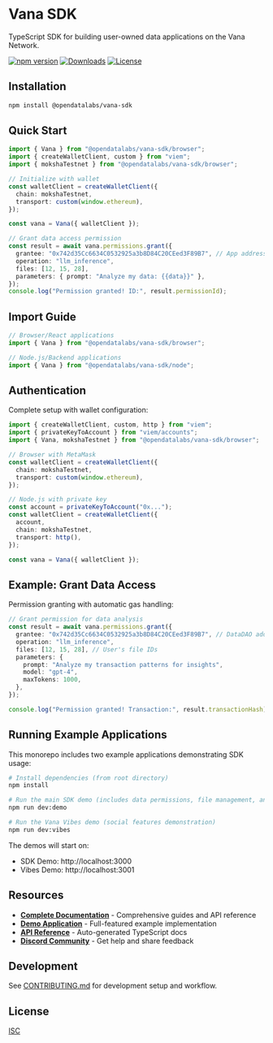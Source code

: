 # Vana SDK

TypeScript SDK for building user-owned data applications on the Vana Network.

[![npm version](https://img.shields.io/npm/v/@opendatalabs/vana-sdk)](https://www.npmjs.com/package/@opendatalabs/vana-sdk)
[![Downloads](https://img.shields.io/npm/dm/@opendatalabs/vana-sdk)](https://www.npmjs.com/package/@opendatalabs/vana-sdk)
[![License](https://img.shields.io/npm/l/@opendatalabs/vana-sdk)](./LICENSE)

## Installation

```bash
npm install @opendatalabs/vana-sdk
```

## Quick Start

```typescript
import { Vana } from "@opendatalabs/vana-sdk/browser";
import { createWalletClient, custom } from "viem";
import { mokshaTestnet } from "@opendatalabs/vana-sdk/browser";

// Initialize with wallet
const walletClient = createWalletClient({
  chain: mokshaTestnet,
  transport: custom(window.ethereum),
});

const vana = Vana({ walletClient });

// Grant data access permission
const result = await vana.permissions.grant({
  grantee: "0x742d35Cc6634C0532925a3b8D84C20CEed3F89B7", // App address
  operation: "llm_inference",
  files: [12, 15, 28],
  parameters: { prompt: "Analyze my data: {{data}}" },
});
console.log("Permission granted! ID:", result.permissionId);
```

## Import Guide

```typescript
// Browser/React applications
import { Vana } from "@opendatalabs/vana-sdk/browser";

// Node.js/Backend applications
import { Vana } from "@opendatalabs/vana-sdk/node";
```

## Authentication

Complete setup with wallet configuration:

```typescript
import { createWalletClient, custom, http } from "viem";
import { privateKeyToAccount } from "viem/accounts";
import { Vana, mokshaTestnet } from "@opendatalabs/vana-sdk/browser";

// Browser with MetaMask
const walletClient = createWalletClient({
  chain: mokshaTestnet,
  transport: custom(window.ethereum),
});

// Node.js with private key
const account = privateKeyToAccount("0x...");
const walletClient = createWalletClient({
  account,
  chain: mokshaTestnet,
  transport: http(),
});

const vana = Vana({ walletClient });
```

## Example: Grant Data Access

Permission granting with automatic gas handling:

```typescript
// Grant permission for data analysis
const result = await vana.permissions.grant({
  grantee: "0x742d35Cc6634C0532925a3b8D84C20CEed3F89B7", // DataDAO address
  operation: "llm_inference",
  files: [12, 15, 28], // User's file IDs
  parameters: {
    prompt: "Analyze my transaction patterns for insights",
    model: "gpt-4",
    maxTokens: 1000,
  },
});

console.log("Permission granted! Transaction:", result.transactionHash);
```

## Running Example Applications

This monorepo includes two example applications demonstrating SDK usage:

```bash
# Install dependencies (from root directory)
npm install

# Run the main SDK demo (includes data permissions, file management, and more)
npm run dev:demo

# Run the Vana Vibes demo (social features demonstration)
npm run dev:vibes
```

The demos will start on:

- SDK Demo: http://localhost:3000
- Vibes Demo: http://localhost:3001

## Resources

- **[Complete Documentation](https://docs.vana.org/sdk)** - Comprehensive guides and API reference
- **[Demo Application](./examples/vana-sdk-demo)** - Full-featured example implementation
- **[API Reference](https://vana-com.github.io/vana-sdk)** - Auto-generated TypeScript docs
- **[Discord Community](https://discord.gg/vanabuilders)** - Get help and share feedback

## Development

See [CONTRIBUTING.md](./CONTRIBUTING.md) for development setup and workflow.

## License

[ISC](./LICENSE)
